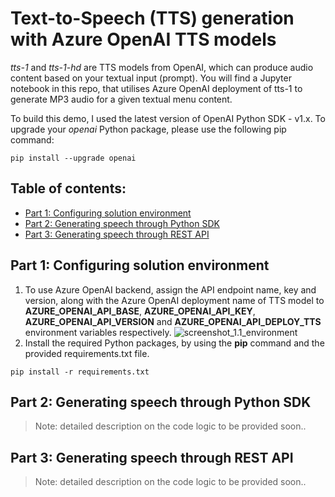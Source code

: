 # Text-to-Speech (TTS) generation with Azure OpenAI TTS models
_tts-1_ and _tts-1-hd_ are TTS models from OpenAI, which can produce audio content based on your textual input (prompt). You will find a Jupyter notebook in this repo, that utilises Azure OpenAI deployment of tts-1 to generate MP3 audio for a given textual menu content.

To build this demo, I used the latest version of OpenAI Python SDK - v1.x. To upgrade your _openai_ Python package, please use the following pip command:
```
pip install --upgrade openai
```

## Table of contents:
- [Part 1: Configuring solution environment]()
- [Part 2: Generating speech through Python SDK]()
- [Part 3: Generating speech through REST API]()

## Part 1: Configuring solution environment
1. To use Azure OpenAI backend, assign the API endpoint name, key and version, along with the Azure OpenAI deployment name of TTS model to **AZURE_OPENAI_API_BASE**, **AZURE_OPENAI_API_KEY**, **AZURE_OPENAI_API_VERSION** and **AZURE_OPENAI_API_DEPLOY_TTS** environment variables respectively.
![screenshot_1.1_environment](images/environment_var.png)
2. Install the required Python packages, by using the **pip** command and the provided requirements.txt file.
```
pip install -r requirements.txt
```

## Part 2: Generating speech through Python SDK
> Note: detailed description on the code logic to be provided soon..

## Part 3: Generating speech through REST API
> Note: detailed description on the code logic to be provided soon..
